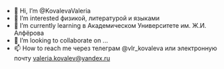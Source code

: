 - 👋 Hi, I’m @KovalevaValeria
- 👀 I’m interested физикой, литературой и языками 
- 🌱 I’m currently learning в Академическом Университете им. Ж.И. Алфёрова
- 💞️ I’m looking to collaborate on ...
- 📫 How to reach me через телеграм @vlr_kovaleva или электронную почту valeria.kovalev@yandex.ru

<!---
KovalevaValeria/KovalevaValeria is a ✨ special ✨ repository because its `README.md` (this file) appears on your GitHub profile.
You can click the Preview link to take a look at your changes.
--->
